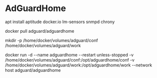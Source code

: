 # AdGuardHome

apt install aptitude docker.io lm-sensors snmpd chrony

docker pull adguard/adguardhome

mkdir -p /home/docker/volumes/adguard/conf /home/docker/volumes/adguard/work

docker run -d --name adguardhome --restart unless-stopped -v /home/docker/volumes/adguard/conf:/opt/adguardhome/conf -v /home/docker/volumes/adguard/work:/opt/adguardhome/work --network host adguard/adguardhome
